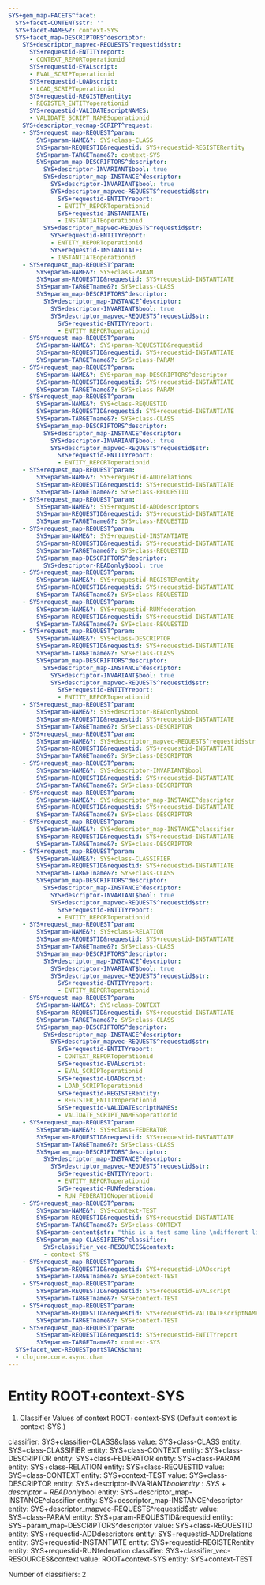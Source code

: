 ```yaml
---
SYS+gem_map-FACETS^facet:
  SYS+facet-CONTENT$str: ''
  SYS+facet-NAME&?: context-SYS
  SYS+facet_map-DESCRIPTORS^descriptor:
    SYS+descriptor_mapvec-REQUESTS^requestid$str:
      SYS+requestid-ENTITYreport:
      - CONTEXT_REPORToperationid
      SYS+requestid-EVALscript:
      - EVAL_SCRIPToperationid
      SYS+requestid-LOADscript:
      - LOAD_SCRIPToperationid
      SYS+requestid-REGISTERentity:
      - REGISTER_ENTITYoperationid
      SYS+requestid-VALIDATEscriptNAMES:
      - VALIDATE_SCRIPT_NAMESoperationid
    SYS+descriptor_vecmap-SCRIPT^request:
    - SYS+request_map-REQUEST^param:
        SYS+param-NAME&?: SYS+class-CLASS
        SYS+param-REQUESTID&requestid: SYS+requestid-REGISTERentity
        SYS+param-TARGETname&?: context-SYS
        SYS+param_map-DESCRIPTORS^descriptor:
          SYS+descriptor-INVARIANT$bool: true
          SYS+descriptor_map-INSTANCE^descriptor:
            SYS+descriptor-INVARIANT$bool: true
            SYS+descriptor_mapvec-REQUESTS^requestid$str:
              SYS+requestid-ENTITYreport:
              - ENTITY_REPORToperationid
              SYS+requestid-INSTANTIATE:
              - INSTANTIATEoperationid
          SYS+descriptor_mapvec-REQUESTS^requestid$str:
            SYS+requestid-ENTITYreport:
            - ENTITY_REPORToperationid
            SYS+requestid-INSTANTIATE:
            - INSTANTIATEoperationid
    - SYS+request_map-REQUEST^param:
        SYS+param-NAME&?: SYS+class-PARAM
        SYS+param-REQUESTID&requestid: SYS+requestid-INSTANTIATE
        SYS+param-TARGETname&?: SYS+class-CLASS
        SYS+param_map-DESCRIPTORS^descriptor:
          SYS+descriptor_map-INSTANCE^descriptor:
            SYS+descriptor-INVARIANT$bool: true
            SYS+descriptor_mapvec-REQUESTS^requestid$str:
              SYS+requestid-ENTITYreport:
              - ENTITY_REPORToperationid
    - SYS+request_map-REQUEST^param:
        SYS+param-NAME&?: SYS+param-REQUESTID&requestid
        SYS+param-REQUESTID&requestid: SYS+requestid-INSTANTIATE
        SYS+param-TARGETname&?: SYS+class-PARAM
    - SYS+request_map-REQUEST^param:
        SYS+param-NAME&?: SYS+param_map-DESCRIPTORS^descriptor
        SYS+param-REQUESTID&requestid: SYS+requestid-INSTANTIATE
        SYS+param-TARGETname&?: SYS+class-PARAM
    - SYS+request_map-REQUEST^param:
        SYS+param-NAME&?: SYS+class-REQUESTID
        SYS+param-REQUESTID&requestid: SYS+requestid-INSTANTIATE
        SYS+param-TARGETname&?: SYS+class-CLASS
        SYS+param_map-DESCRIPTORS^descriptor:
          SYS+descriptor_map-INSTANCE^descriptor:
            SYS+descriptor-INVARIANT$bool: true
            SYS+descriptor_mapvec-REQUESTS^requestid$str:
              SYS+requestid-ENTITYreport:
              - ENTITY_REPORToperationid
    - SYS+request_map-REQUEST^param:
        SYS+param-NAME&?: SYS+requestid-ADDrelations
        SYS+param-REQUESTID&requestid: SYS+requestid-INSTANTIATE
        SYS+param-TARGETname&?: SYS+class-REQUESTID
    - SYS+request_map-REQUEST^param:
        SYS+param-NAME&?: SYS+requestid-ADDdescriptors
        SYS+param-REQUESTID&requestid: SYS+requestid-INSTANTIATE
        SYS+param-TARGETname&?: SYS+class-REQUESTID
    - SYS+request_map-REQUEST^param:
        SYS+param-NAME&?: SYS+requestid-INSTANTIATE
        SYS+param-REQUESTID&requestid: SYS+requestid-INSTANTIATE
        SYS+param-TARGETname&?: SYS+class-REQUESTID
        SYS+param_map-DESCRIPTORS^descriptor:
          SYS+descriptor-READonly$bool: true
    - SYS+request_map-REQUEST^param:
        SYS+param-NAME&?: SYS+requestid-REGISTERentity
        SYS+param-REQUESTID&requestid: SYS+requestid-INSTANTIATE
        SYS+param-TARGETname&?: SYS+class-REQUESTID
    - SYS+request_map-REQUEST^param:
        SYS+param-NAME&?: SYS+requestid-RUNfederation
        SYS+param-REQUESTID&requestid: SYS+requestid-INSTANTIATE
        SYS+param-TARGETname&?: SYS+class-REQUESTID
    - SYS+request_map-REQUEST^param:
        SYS+param-NAME&?: SYS+class-DESCRIPTOR
        SYS+param-REQUESTID&requestid: SYS+requestid-INSTANTIATE
        SYS+param-TARGETname&?: SYS+class-CLASS
        SYS+param_map-DESCRIPTORS^descriptor:
          SYS+descriptor_map-INSTANCE^descriptor:
            SYS+descriptor-INVARIANT$bool: true
            SYS+descriptor_mapvec-REQUESTS^requestid$str:
              SYS+requestid-ENTITYreport:
              - ENTITY_REPORToperationid
    - SYS+request_map-REQUEST^param:
        SYS+param-NAME&?: SYS+descriptor-READonly$bool
        SYS+param-REQUESTID&requestid: SYS+requestid-INSTANTIATE
        SYS+param-TARGETname&?: SYS+class-DESCRIPTOR
    - SYS+request_map-REQUEST^param:
        SYS+param-NAME&?: SYS+descriptor_mapvec-REQUESTS^requestid$str
        SYS+param-REQUESTID&requestid: SYS+requestid-INSTANTIATE
        SYS+param-TARGETname&?: SYS+class-DESCRIPTOR
    - SYS+request_map-REQUEST^param:
        SYS+param-NAME&?: SYS+descriptor-INVARIANT$bool
        SYS+param-REQUESTID&requestid: SYS+requestid-INSTANTIATE
        SYS+param-TARGETname&?: SYS+class-DESCRIPTOR
    - SYS+request_map-REQUEST^param:
        SYS+param-NAME&?: SYS+descriptor_map-INSTANCE^descriptor
        SYS+param-REQUESTID&requestid: SYS+requestid-INSTANTIATE
        SYS+param-TARGETname&?: SYS+class-DESCRIPTOR
    - SYS+request_map-REQUEST^param:
        SYS+param-NAME&?: SYS+descriptor_map-INSTANCE^classifier
        SYS+param-REQUESTID&requestid: SYS+requestid-INSTANTIATE
        SYS+param-TARGETname&?: SYS+class-DESCRIPTOR
    - SYS+request_map-REQUEST^param:
        SYS+param-NAME&?: SYS+class-CLASSIFIER
        SYS+param-REQUESTID&requestid: SYS+requestid-INSTANTIATE
        SYS+param-TARGETname&?: SYS+class-CLASS
        SYS+param_map-DESCRIPTORS^descriptor:
          SYS+descriptor_map-INSTANCE^descriptor:
            SYS+descriptor-INVARIANT$bool: true
            SYS+descriptor_mapvec-REQUESTS^requestid$str:
              SYS+requestid-ENTITYreport:
              - ENTITY_REPORToperationid
    - SYS+request_map-REQUEST^param:
        SYS+param-NAME&?: SYS+class-RELATION
        SYS+param-REQUESTID&requestid: SYS+requestid-INSTANTIATE
        SYS+param-TARGETname&?: SYS+class-CLASS
        SYS+param_map-DESCRIPTORS^descriptor:
          SYS+descriptor_map-INSTANCE^descriptor:
            SYS+descriptor-INVARIANT$bool: true
            SYS+descriptor_mapvec-REQUESTS^requestid$str:
              SYS+requestid-ENTITYreport:
              - ENTITY_REPORToperationid
    - SYS+request_map-REQUEST^param:
        SYS+param-NAME&?: SYS+class-CONTEXT
        SYS+param-REQUESTID&requestid: SYS+requestid-INSTANTIATE
        SYS+param-TARGETname&?: SYS+class-CLASS
        SYS+param_map-DESCRIPTORS^descriptor:
          SYS+descriptor_map-INSTANCE^descriptor:
            SYS+descriptor_mapvec-REQUESTS^requestid$str:
              SYS+requestid-ENTITYreport:
              - CONTEXT_REPORToperationid
              SYS+requestid-EVALscript:
              - EVAL_SCRIPToperationid
              SYS+requestid-LOADscript:
              - LOAD_SCRIPToperationid
              SYS+requestid-REGISTERentity:
              - REGISTER_ENTITYoperationid
              SYS+requestid-VALIDATEscriptNAMES:
              - VALIDATE_SCRIPT_NAMESoperationid
    - SYS+request_map-REQUEST^param:
        SYS+param-NAME&?: SYS+class-FEDERATOR
        SYS+param-REQUESTID&requestid: SYS+requestid-INSTANTIATE
        SYS+param-TARGETname&?: SYS+class-CLASS
        SYS+param_map-DESCRIPTORS^descriptor:
          SYS+descriptor_map-INSTANCE^descriptor:
            SYS+descriptor_mapvec-REQUESTS^requestid$str:
              SYS+requestid-ENTITYreport:
              - ENTITY_REPORToperationid
              SYS+requestid-RUNfederation:
              - RUN_FEDERATIONoperationid
    - SYS+request_map-REQUEST^param:
        SYS+param-NAME&?: SYS+context-TEST
        SYS+param-REQUESTID&requestid: SYS+requestid-INSTANTIATE
        SYS+param-TARGETname&?: SYS+class-CONTEXT
        SYS+param-content$str: "this is a test same line \ndifferent line"
        SYS+param_map-CLASSIFIERS^classifier:
          SYS+classifier_vec-RESOURCES&context:
          - context-SYS
    - SYS+request_map-REQUEST^param:
        SYS+param-REQUESTID&requestid: SYS+requestid-LOADscript
        SYS+param-TARGETname&?: SYS+context-TEST
    - SYS+request_map-REQUEST^param:
        SYS+param-REQUESTID&requestid: SYS+requestid-EVALscript
        SYS+param-TARGETname&?: SYS+context-TEST
    - SYS+request_map-REQUEST^param:
        SYS+param-REQUESTID&requestid: SYS+requestid-VALIDATEscriptNAMES
        SYS+param-TARGETname&?: SYS+context-TEST
    - SYS+request_map-REQUEST^param:
        SYS+param-REQUESTID&requestid: SYS+requestid-ENTITYreport
        SYS+param-TARGETname&?: context-SYS
  SYS+facet_vec-REQUESTportSTACK$chan:
  - clojure.core.async.chan
---
```

# Entity ROOT+context-SYS

1. Classifier Values of context ROOT+context-SYS
(Default context is context-SYS.)

classifier:  SYS+classifier-CLASS&class
  value:       SYS+class-CLASS
    entity:      SYS+class-CLASSIFIER
    entity:      SYS+class-CONTEXT
    entity:      SYS+class-DESCRIPTOR
    entity:      SYS+class-FEDERATOR
    entity:      SYS+class-PARAM
    entity:      SYS+class-RELATION
    entity:      SYS+class-REQUESTID
  value:       SYS+class-CONTEXT
    entity:      SYS+context-TEST
  value:       SYS+class-DESCRIPTOR
    entity:      SYS+descriptor-INVARIANT$bool
    entity:      SYS+descriptor-READonly$bool
    entity:      SYS+descriptor_map-INSTANCE^classifier
    entity:      SYS+descriptor_map-INSTANCE^descriptor
    entity:      SYS+descriptor_mapvec-REQUESTS^requestid$str
  value:       SYS+class-PARAM
    entity:      SYS+param-REQUESTID&requestid
    entity:      SYS+param_map-DESCRIPTORS^descriptor
  value:       SYS+class-REQUESTID
    entity:      SYS+requestid-ADDdescriptors
    entity:      SYS+requestid-ADDrelations
    entity:      SYS+requestid-INSTANTIATE
    entity:      SYS+requestid-REGISTERentity
    entity:      SYS+requestid-RUNfederation
classifier:  SYS+classifier_vec-RESOURCES&context
  value:       ROOT+context-SYS
    entity:      SYS+context-TEST

Number of classifiers: 2

